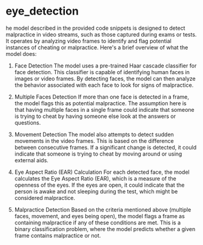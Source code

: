 # eye_detection
he model described in the provided code snippets is designed to detect malpractice in video streams, such as those captured during exams or tests. It operates by analyzing video frames to identify and flag potential instances of cheating or malpractice. Here's a brief overview of what the model does:

1. Face Detection
The model uses a pre-trained Haar cascade classifier for face detection. This classifier is capable of identifying human faces in images or video frames. By detecting faces, the model can then analyze the behavior associated with each face to look for signs of malpractice.

2. Multiple Faces Detection
If more than one face is detected in a frame, the model flags this as potential malpractice. The assumption here is that having multiple faces in a single frame could indicate that someone is trying to cheat by having someone else look at the answers or questions.

3. Movement Detection
The model also attempts to detect sudden movements in the video frames. This is based on the difference between consecutive frames. If a significant change is detected, it could indicate that someone is trying to cheat by moving around or using external aids.

4. Eye Aspect Ratio (EAR) Calculation
For each detected face, the model calculates the Eye Aspect Ratio (EAR), which is a measure of the openness of the eyes. If the eyes are open, it could indicate that the person is awake and not sleeping during the test, which might be considered malpractice.

5. Malpractice Detection
Based on the criteria mentioned above (multiple faces, movement, and eyes being open), the model flags a frame as containing malpractice if any of these conditions are met. This is a binary classification problem, where the model predicts whether a given frame contains malpractice or not.
